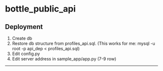 # bottle_public_api
## Deployment
1. Create db
2. Restore db structure from profiles_api.sql. (This works for me: mysql -u root -p api_dep < profiles_api.sql)
2. Edit config.py
3. Edit server address in sample_app/app.py (7-9 row)
-----------------------------------------------

